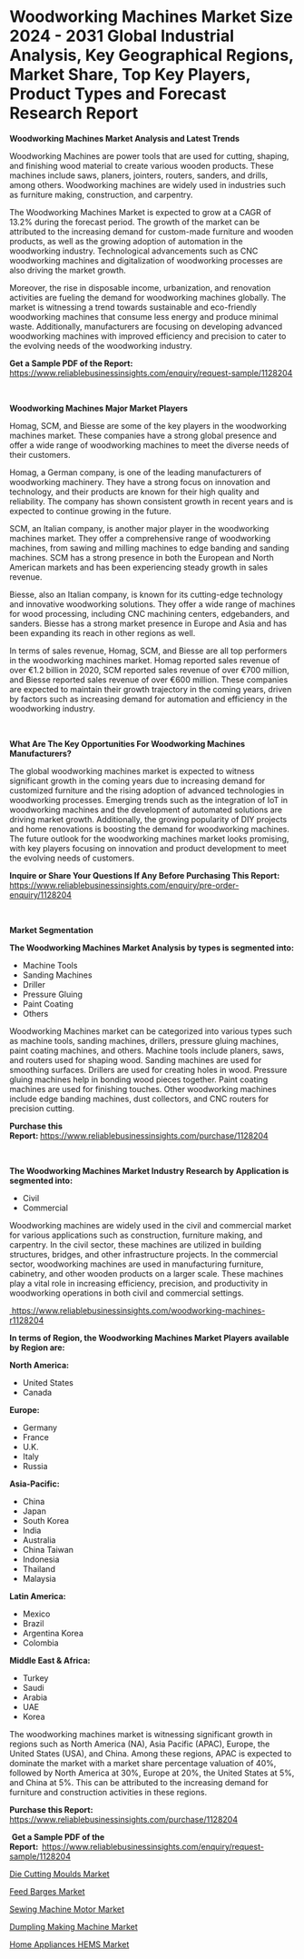 <p><h1>Woodworking Machines Market Size 2024 - 2031 Global Industrial Analysis, Key Geographical Regions, Market Share, Top Key Players, Product Types and Forecast Research Report</h1></p><p><strong>Woodworking Machines Market Analysis and Latest Trends</strong></p>
<p><p>Woodworking Machines are power tools that are used for cutting, shaping, and finishing wood material to create various wooden products. These machines include saws, planers, jointers, routers, sanders, and drills, among others. Woodworking machines are widely used in industries such as furniture making, construction, and carpentry.</p><p>The Woodworking Machines Market is expected to grow at a CAGR of 13.2% during the forecast period. The growth of the market can be attributed to the increasing demand for custom-made furniture and wooden products, as well as the growing adoption of automation in the woodworking industry. Technological advancements such as CNC woodworking machines and digitalization of woodworking processes are also driving the market growth.</p><p>Moreover, the rise in disposable income, urbanization, and renovation activities are fueling the demand for woodworking machines globally. The market is witnessing a trend towards sustainable and eco-friendly woodworking machines that consume less energy and produce minimal waste. Additionally, manufacturers are focusing on developing advanced woodworking machines with improved efficiency and precision to cater to the evolving needs of the woodworking industry.</p></p>
<p><strong>Get a Sample PDF of the Report:&nbsp;</strong> <a href="https://www.reliablebusinessinsights.com/enquiry/request-sample/1128204">https://www.reliablebusinessinsights.com/enquiry/request-sample/1128204</a></p>
<p>&nbsp;</p>
<p><strong>Woodworking Machines Major Market Players</strong></p>
<p><p>Homag, SCM, and Biesse are some of the key players in the woodworking machines market. These companies have a strong global presence and offer a wide range of woodworking machines to meet the diverse needs of their customers. </p><p>Homag, a German company, is one of the leading manufacturers of woodworking machinery. They have a strong focus on innovation and technology, and their products are known for their high quality and reliability. The company has shown consistent growth in recent years and is expected to continue growing in the future.</p><p>SCM, an Italian company, is another major player in the woodworking machines market. They offer a comprehensive range of woodworking machines, from sawing and milling machines to edge banding and sanding machines. SCM has a strong presence in both the European and North American markets and has been experiencing steady growth in sales revenue.</p><p>Biesse, also an Italian company, is known for its cutting-edge technology and innovative woodworking solutions. They offer a wide range of machines for wood processing, including CNC machining centers, edgebanders, and sanders. Biesse has a strong market presence in Europe and Asia and has been expanding its reach in other regions as well.</p><p>In terms of sales revenue, Homag, SCM, and Biesse are all top performers in the woodworking machines market. Homag reported sales revenue of over €1.2 billion in 2020, SCM reported sales revenue of over €700 million, and Biesse reported sales revenue of over €600 million. These companies are expected to maintain their growth trajectory in the coming years, driven by factors such as increasing demand for automation and efficiency in the woodworking industry.</p></p>
<p>&nbsp;</p>
<p><strong>What Are The Key Opportunities For Woodworking Machines Manufacturers?</strong></p>
<p><p>The global woodworking machines market is expected to witness significant growth in the coming years due to increasing demand for customized furniture and the rising adoption of advanced technologies in woodworking processes. Emerging trends such as the integration of IoT in woodworking machines and the development of automated solutions are driving market growth. Additionally, the growing popularity of DIY projects and home renovations is boosting the demand for woodworking machines. The future outlook for the woodworking machines market looks promising, with key players focusing on innovation and product development to meet the evolving needs of customers.</p></p>
<p><strong>Inquire or Share Your Questions If Any Before Purchasing This Report:</strong> <a href="https://www.reliablebusinessinsights.com/enquiry/pre-order-enquiry/1128204">https://www.reliablebusinessinsights.com/enquiry/pre-order-enquiry/1128204</a></p>
<p>&nbsp;</p>
<p><strong>Market Segmentation</strong></p>
<p><strong>The Woodworking Machines Market Analysis by types is segmented into:</strong></p>
<p><ul><li>Machine Tools</li><li>Sanding Machines</li><li>Driller</li><li>Pressure Gluing</li><li>Paint Coating</li><li>Others</li></ul></p>
<p><p>Woodworking Machines market can be categorized into various types such as machine tools, sanding machines, drillers, pressure gluing machines, paint coating machines, and others. Machine tools include planers, saws, and routers used for shaping wood. Sanding machines are used for smoothing surfaces. Drillers are used for creating holes in wood. Pressure gluing machines help in bonding wood pieces together. Paint coating machines are used for finishing touches. Other woodworking machines include edge banding machines, dust collectors, and CNC routers for precision cutting.</p></p>
<p><strong>Purchase this Report:&nbsp;</strong><a href="https://www.reliablebusinessinsights.com/purchase/1128204">https://www.reliablebusinessinsights.com/purchase/1128204</a></p>
<p>&nbsp;</p>
<p><strong>The Woodworking Machines Market Industry Research by Application is segmented into:</strong></p>
<p><ul><li>Civil</li><li>Commercial</li></ul></p>
<p><p>Woodworking machines are widely used in the civil and commercial market for various applications such as construction, furniture making, and carpentry. In the civil sector, these machines are utilized in building structures, bridges, and other infrastructure projects. In the commercial sector, woodworking machines are used in manufacturing furniture, cabinetry, and other wooden products on a larger scale. These machines play a vital role in increasing efficiency, precision, and productivity in woodworking operations in both civil and commercial settings.</p></p>
<p><a href="https://www.reliablebusinessinsights.com/woodworking-machines-r1128204">&nbsp;https://www.reliablebusinessinsights.com/woodworking-machines-r1128204</a></p>
<p><strong>In terms of Region, the Woodworking Machines Market Players available by Region are:</strong></p>
<p>
    <p> <strong> North America: </strong>
        <ul>
            <li>United States</li>
            <li>Canada</li>
        </ul>
        </p> 
    <p> <strong> Europe: </strong>
        <ul>
            <li>Germany</li>
            <li>France</li>
            <li>U.K.</li>
            <li>Italy</li>
            <li>Russia</li>
        </ul>
        </p> 
    <p> <strong> Asia-Pacific: </strong>
        <ul>
            <li>China</li>
            <li>Japan</li>
            <li>South Korea</li>
            <li>India</li>
            <li>Australia</li>
            <li>China Taiwan</li>
            <li>Indonesia</li>
            <li>Thailand</li>
            <li>Malaysia</li>
        </ul>
        </p> 
    <p> <strong> Latin America: </strong>
        <ul>
            <li>Mexico</li>
            <li>Brazil</li>
            <li>Argentina Korea</li>
            <li>Colombia</li>
        </ul>
        </p> 
    <p> <strong> Middle East & Africa: </strong>
        <ul>
            <li>Turkey</li>
            <li>Saudi</li>
            <li>Arabia</li>
            <li>UAE</li>
            <li>Korea</li>
        </ul>
    </p>
    </p>
<p><p>The woodworking machines market is witnessing significant growth in regions such as North America (NA), Asia Pacific (APAC), Europe, the United States (USA), and China. Among these regions, APAC is expected to dominate the market with a market share percentage valuation of 40%, followed by North America at 30%, Europe at 20%, the United States at 5%, and China at 5%. This can be attributed to the increasing demand for furniture and construction activities in these regions.</p></p>
<p><strong>Purchase this Report: </strong><a href="https://www.reliablebusinessinsights.com/purchase/1128204">https://www.reliablebusinessinsights.com/purchase/1128204</a></p>
<p>&nbsp;<strong>Get a Sample PDF of the Report:&nbsp;&nbsp;</strong><a href="https://www.reliablebusinessinsights.com/enquiry/request-sample/1128204">https://www.reliablebusinessinsights.com/enquiry/request-sample/1128204</a></p>
<p><strong></strong></p>
<p><p><a href="https://github.com/lnamivez37/Market-Research-Report-List-1/blob/main/die-cutting-moulds-market.md">Die Cutting Moulds Market</a></p><p><a href="https://github.com/graysonwolfe1913/Market-Research-Report-List-1/blob/main/feed-barges-market.md">Feed Barges Market</a></p><p><a href="https://github.com/seamusocallaghan/Market-Research-Report-List-1/blob/main/sewing-machine-motor-market.md">Sewing Machine Motor Market</a></p><p><a href="https://github.com/sydneyHaley871/Market-Research-Report-List-1/blob/main/dumpling-making-machine-market.md">Dumpling Making Machine Market</a></p><p><a href="https://issuu.com/reportprime-2/docs/home-appliances-hems-market-size-2030.pptx">Home Appliances HEMS Market</a></p></p>
